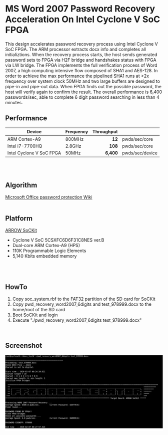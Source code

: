 # MS Word 2007 Password Recovery Acceleration On Intel Cyclone V SoC FPGA
This design accelerates password recovery process using Intel Cyclone V SoC FPGA. The ARM processor extracts docx info and completes all initializtions. When the recovery process starts, the host sends generated password sets to FPGA via H2F bridge and handshakes status with FPGA via LW bridge. The FPGA implements the full verification process of Word 2007, a high computing intensive flow composed of SHA1 and AES-128. In order to achieve the max performance the pipelined SHA1 runs at >2x frequency over system clock 50MHz and two large buffers are designed to pipe-in and pipe-out data. When FPGA finds out the possible password, the host will verify again to confirm the result. The overall performance is 6,400 passwords/sec, able to complete 6 digit password searching in less than 4 minutes.

Performance
------
<!-- ARM Cortex-A9 @800MHz    :    **12** pwds/sec/core<br/>
Intel i7-7700HQ @2.8GHz  :   **108** pwds/sec/core<br/>
Intel Cyclone V SoC FPGA : **6,400** pwds/sec/device<br/> -->

| Device | Frequency | Throughput | |
| --- | --- | ---: | --- |
| ARM Cortex-A9 | 800MHz | **12** | pwds/sec/core |
| Intel i7-7700HQ | 2.8GHz | **108** | pwds/sec/core |
| Intel Cyclone V SoC FPGA | 50MHz | **6,400** | pwds/sec/device |
<br/>
<br/>

Algorithm
------
[Microsoft Office password protection Wiki](https://en.wikipedia.org/wiki/Microsoft_Office_password_protection)
<br/>
<br/>

Platform
------
[ARROW SoCKit](https://www.arrow.com/en/products/sockit/arrow-development-tools)
* Cyclone V SoC 5CSXFC6D6F31C8NES ver.B<br/>
* Dual-core ARM Cortex-A9 (HPS)<br/>
* 110K Programmable Logic Elements<br/>
* 5,140 Kbits embedded memory<br/>
<br/>
<br/>

HowTo
------
1. Copy soc_system.rbf to the FAT32 partition of the SD card for SoCKit
2. Copy pwd_recovery_word2007_6digits and test_978999.docx to the home/root of the SD card
3. Boot SoCKit and login
4. Execute "./pwd_recovery_word2007_6digits test_978999.docx"
<br/>

Screenshot
------
![](result_screenshot.png)

